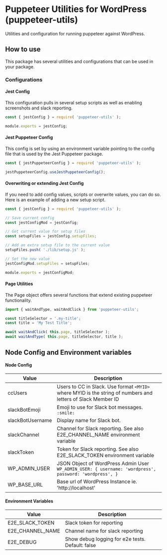 # Puppeteer Utilities for WordPress (puppeteer-utils)
Utilities and configuration for running puppeteer against WordPress.


## How to use
This package has several utilities and configurations that can be used in your package.

### Configurations
#### Jest Config
This configuration pulls in several setup scripts as well as enabling screenshots and slack reporting.
```javascript
const { jestConfig } = require( 'puppeteer-utils' );

module.exports = jestConfig;

```

#### Jest Puppeteer Config
This config is set by using an environment variable pointing to the config file that is used by the Jest Puppeteer package.
```javascript
const { jestPuppeteerConfig } = require( 'puppeteer-utils' );

jestPuppeteerConfig.useJestPuppeteerConfig();

```
#### Overwriting or extending Jest Config
If you need to add config values, scripts or overwrite values, you can do so. Here is an example of adding a new setup script.
```javascript
const { jestConfig } = require( 'puppeteer-utils' );

// Save current config
const jestConfigMod = jestConfig;

// Get current value for setup files
const setupFiles = jestConfig.setupFiles;

// Add an extra setup file to the current value
setupFiles.push( './lib/setup.js' );

// Set the new value
jestConfigMod.setupFiles = setupFiles;

module.exports = jestConfigMod;
```
#### Page Utilities
The Page object offers several functions that extend existing puppeteer functionality. 
```javascript
import { waitAndType, waitAndClick } from 'puppeteer-utils';

const titleSelector = '.my-title';
const title = 'My Test Title';

await waitAndClick( this.page, titleSelector );
await waitAndType( this.page, titleSelector, title );
```


## Node Config and Environment variables
#### Node Config
| Value | Description |
| ------------- | ------------- |
| ccUsers | Users to CC in Slack. Use format `<MYID>` where MYID is the string of numbers and letters of Slack Member ID |
| slackBotEmoji | Emoji to use for Slack bot messages. `:smile:` |
| slackBotUsername | Display name for Slack bot. |
| slackChannel | Channel for Slack reporting. See also E2E_CHANNEL_NAME environment variable |
| slackToken | Token for Slack reporting. See also E2E_SLACK_TOKEN environment variable |
| WP_ADMIN_USER | JSON Object of WordPress Admin User `WP_ADMIN_USER: { username: 'wordpress', password: 'wordpress', }` |
| WP_BASE_URL | Base url of WordPress Instance ie. 'http://localhost' |

#### Environment Variables
| Value | Description |
| ------------- | ------------- |
| E2E_SLACK_TOKEN | Slack token for reporting |
| E2E_CHANNEL_NAME | Channel name for slack reporting |
| E2E_DEBUG | Show debug logging for e2e tests. Default: false |